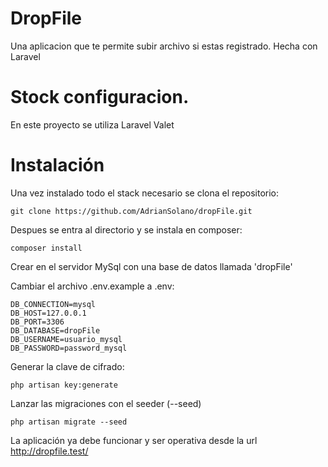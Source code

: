 # DropFile
Una aplicacion que te permite subir archivo si estas registrado. Hecha con Laravel

# Stock configuracion.
En este proyecto se utiliza Laravel Valet

# Instalación
Una vez instalado todo el stack necesario se clona el repositorio:
```
git clone https://github.com/AdrianSolano/dropFile.git
```
Despues se entra al directorio y se instala en composer:
```
composer install
```
Crear en el servidor MySql con una base de datos llamada 'dropFile'

Cambiar el archivo .env.example a .env:
```
DB_CONNECTION=mysql
DB_HOST=127.0.0.1
DB_PORT=3306
DB_DATABASE=dropFile
DB_USERNAME=usuario_mysql
DB_PASSWORD=password_mysql
```
Generar la clave de cifrado:
```
php artisan key:generate
```
Lanzar las migraciones con el seeder (--seed)
```
php artisan migrate --seed
```
La aplicación ya debe funcionar y ser operativa desde la url http://dropfile.test/
